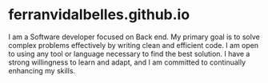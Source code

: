 # ferranvidalbelles.github.io
I am a Software developer focused on Back end. My primary goal is to solve complex problems effectively by writing clean and efficient code. I am open to using any tool or language necessary to find the best solution. I have a strong willingness to learn and adapt, and I am committed to continually enhancing my skills.
